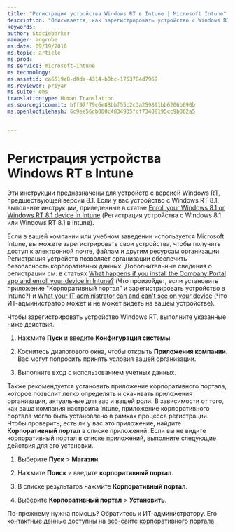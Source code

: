 ```yaml
---
title: "Регистрация устройства Windows RT в Intune | Microsoft Intune"
description: "Описывается, как зарегистрировать устройство с Windows RT в Intune."
keywords: 
author: Staciebarker
manager: angrobe
ms.date: 09/19/2016
ms.topic: article
ms.prod: 
ms.service: microsoft-intune
ms.technology: 
ms.assetid: ca6519e8-d0da-4314-b0bc-1753784d7969
ms.reviewer: priyar
ms.suite: ems
translationtype: Human Translation
ms.sourcegitcommit: bff97f79c6e88bbf55c2c3a259891bb6206b690b
ms.openlocfilehash: 6c9ee56cb000c4834935fcf73408195cc9b062a5


---
```



# Регистрация устройства Windows RT в Intune

Эти инструкции предназначены для устройств с версией Windows RT, предшествующей версии 8.1. Если у вас устройство с Windows RT 8.1, выполните инструкции, приведенные в статье [Enroll your Windows 8.1 or Windows RT 8.1 device in Intune](enroll-your-w81-or-rt81-windows.md) (Регистрация устройства с Windows 8.1 или Windows RT 8.1 в Intune).

Если в вашей компании или учебном заведении используется Microsoft Intune, вы можете зарегистрировать свои устройства, чтобы получить доступ к электронной почте, файлам и другим ресурсам организации. Регистрация устройств позволяет организации обеспечить безопасность корпоративных данных. Дополнительные сведения о регистрации см. в статьях [What happens if you install the Company Portal app and enroll your device in Intune?](what-happens-if-you-install-the-company-portal-app-and-enroll-your-device-in-intune-windows.md) (Что произойдет, если установить приложение "Корпоративный портал" и зарегистрировать устройство в Intune?) и [What your IT administrator can and can't see on your device](what-can-your-it-administrator-see-when-you-enroll-your-device-in-intune-windows.md) (Что ИТ-администратор может и не может видеть на вашем устройстве).


Чтобы зарегистрировать устройство Windows RT, выполните указанные ниже действия.

1.  Нажмите **Пуск** и введите **Конфигурация системы**.

2.  Коснитесь диалогового окна, чтобы открыть **Приложения компании**. Вас могут попросить принять условия вашей организации.

3.  Выполните вход с использованием учетных данных.

Также рекомендуется установить приложение корпоративного портала, которое позволит легко определять и скачивать приложения организации, актуальные для вас и вашей роли. В зависимости от того, как ваша компания настроила Intune, приложение корпоративного портала могло быть установлено в рамках процесса регистрации. Чтобы проверить, есть ли у вас это приложение, найдите **Корпоративный портал** в списке приложений. Если вы не видите корпоративный портал в списке приложений, выполните следующие действия для его установки.

1.  Выберите **Пуск** &gt; **Магазин**.

2.  Нажмите **Поиск** и введите **корпоративный портал**.

3.  В списке результатов нажмите **Корпоративный портал**.

4.  Выберите **Корпоративный портал** &gt; **Установить**.

По-прежнему нужна помощь? Обратитесь к ИТ-администратору. Его контактные данные доступны на [веб-сайте корпоративного портала](http://portal.manage.microsoft.com).





<!--HONumber=Sep16_HO3-->


